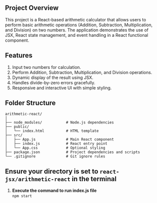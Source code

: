## Project Overview

This project is a React-based arithmetic calculator that allows users to perform basic arithmetic operations (Addition, Subtraction, Multiplication, and Division) on two numbers. The application demonstrates the use of JSX, React state management, and event handling in a React functional component.

## Features

1. Input two numbers for calculation.
2. Perform Addition, Subtraction, Multiplication, and Division operations.
3. Dynamic display of the result using JSX.
4. Handles divide-by-zero errors gracefully.
5. Responsive and interactive UI with simple styling.

## Folder Structure
```
arithmetic-react/
│
├── node_modules/           # Node.js dependencies
├── public/
│   └── index.html          # HTML template
├── src/
│   ├── App.js              # Main React component
│   ├── index.js            # React entry point
│   └── App.css             # Optional styling
├── package.json            # Project dependencies and scripts
└── .gitignore              # Git ignore rules
```

## Ensure your directory is set to ```react-jsx/arithmetic-react``` in the terminal

1. **Execute the command to run index.js file**  
```npm start```